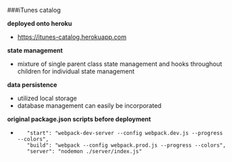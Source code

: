 ###iTunes catalog

  **deployed onto heroku** 
   * https://itunes-catalog.herokuapp.com
    
  **state management**
   * mixture of single parent class state management  and hooks throughout children for individual state management
  
  **data persistence**
   * utilized local storage
   * database management can easily be incorporated
  
  **original package.json scripts before deployment**
*        "start": "webpack-dev-server --config webpack.dev.js --progress --colors",
         "build": "webpack --config webpack.prod.js --progress --colors",
         "server": "nodemon ./server/index.js"

 


